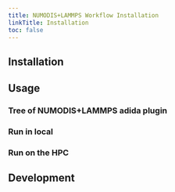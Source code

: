 ```yaml
---
title: NUMODIS+LAMMPS Workflow Installation
linkTitle: Installation
toc: false
---
```


## Installation


## Usage


### Tree of NUMODIS+LAMMPS adida plugin


### Run in local

### Run on the HPC


## Development





